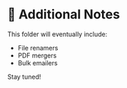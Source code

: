 # 📁 Additional Notes

This folder will eventually include:
- File renamers
- PDF mergers
- Bulk emailers

Stay tuned!
